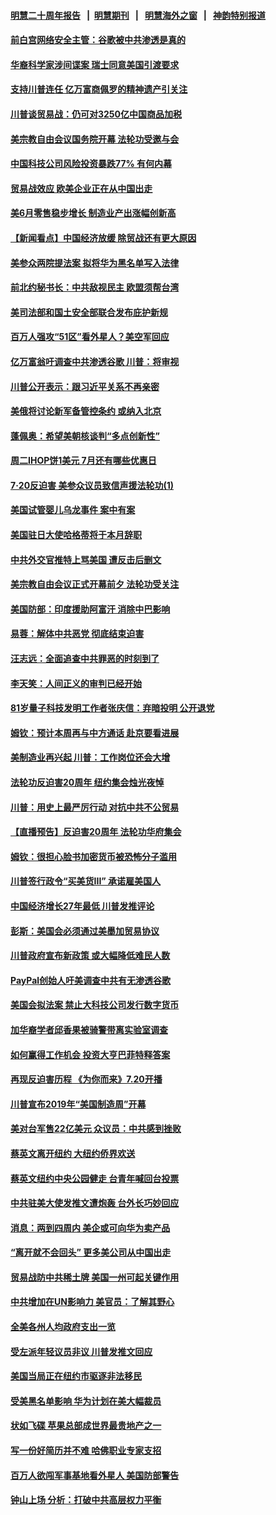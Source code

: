 #### [明慧二十周年报告](https://github.com/gfw-breaker/mh-reports/blob/master/README.md?t=07171737) &nbsp;&nbsp;|&nbsp;&nbsp;[明慧期刊](https://github.com/gfw-breaker/mh-qikan) &nbsp;&nbsp;|&nbsp;&nbsp; [明慧海外之窗](https://github.com/gfw-breaker/mh-news/blob/master/README.md?t=07171737) &nbsp;&nbsp;|&nbsp;&nbsp; [神韵特别报道](https://github.com/gfw-breaker/mh-news/blob/master/shenyun.md?t=07171737) 

#### [前白宫网络安全主管：谷歌被中共渗透是真的](../pages/nsc412/n11390388.md?t=07171737) 

#### [华裔科学家涉间谍案 瑞士同意美国引渡要求](../pages/nsc412/n11389956.md?t=07171737) 

#### [支持川普连任 亿万富商佩罗的精神遗产引关注](../pages/nsc412/n11387101.md?t=07171737) 

#### [川普谈贸易战：仍可对3250亿中国商品加税](../pages/nsc412/n11389051.md?t=07171737) 

#### [美宗教自由会议国务院开幕 法轮功受邀与会](../pages/nsc412/n11388662.md?t=07171737) 

#### [中国科技公司风险投资暴跌77% 有何内幕](../pages/nsc412/n11387891.md?t=07171737) 

#### [贸易战效应 欧美企业正在从中国出走](../pages/nsc412/n11389015.md?t=07171737) 

#### [美6月零售稳步增长 制造业产出涨幅创新高](../pages/nsc412/n11388696.md?t=07171737) 

#### [【新闻看点】中国经济放缓 除贸战还有更大原因](../pages/nsc412/n11388640.md?t=07171737) 

#### [美参众两院提法案 拟将华为黑名单写入法律](../pages/nsc412/n11388762.md?t=07171737) 

#### [前北约秘书长：中共敌视民主 欧盟须帮台湾](../pages/nsc412/n11388719.md?t=07171737) 

#### [美司法部和国土安全部联合发布庇护新规](../pages/nsc412/n11388481.md?t=07171737) 

#### [百万人强攻“51区”看外星人？美空军回应](../pages/nsc412/n11388537.md?t=07171737) 

#### [亿万富翁吁调查中共渗透谷歌 川普：将审视](../pages/nsc412/n11388500.md?t=07171737) 

#### [川普公开表示：跟习近平关系不再亲密](../pages/nsc412/n11388494.md?t=07171737) 

#### [美俄将讨论新军备管控条约 或纳入北京](../pages/nsc412/n11388244.md?t=07171737) 

#### [蓬佩奥：希望美朝核谈判“多点创新性”](../pages/nsc412/n11388277.md?t=07171737) 

#### [周二IHOP饼1美元 7月还有哪些优惠日](../pages/nsc412/n11387943.md?t=07171737) 

#### [7‧20反迫害 美参众议员致信声援法轮功(1)](../pages/nsc412/n11387274.md?t=07171737) 

#### [美国试管婴儿乌龙事件 案中有案](../pages/nsc412/n11387248.md?t=07171737) 

#### [美国驻日大使哈格蒂将于本月辞职](../pages/nsc412/n11387816.md?t=07171737) 

#### [中共外交官推特上骂美国 遭反击后删文](../pages/nsc412/n11387659.md?t=07171737) 

#### [美宗教自由会议正式开幕前夕 法轮功受关注](../pages/nsc412/n11387595.md?t=07171737) 

#### [美国防部：印度援助阿富汗 消除中巴影响](../pages/nsc412/n11387373.md?t=07171737) 

#### [易蓉：解体中共恶党 彻底结束迫害](../pages/nsc412/n11387312.md?t=07171737) 

#### [汪志远：全面追查中共罪恶的时刻到了](../pages/nsc412/n11387320.md?t=07171737) 

#### [李天笑：人间正义的审判已经开始](../pages/nsc412/n11387324.md?t=07171737) 

#### [81岁量子科技发明工作者张庆信：弃暗投明 公开退党](../pages/nsc412/n11387328.md?t=07171737) 

#### [姆钦：预计本周再与中方通话 赴京要看进展](../pages/nsc412/n11386717.md?t=07171737) 

#### [美制造业再兴起  川普：工作岗位还会大增](../pages/nsc412/n11386729.md?t=07171737) 

#### [法轮功反迫害20周年 纽约集会烛光夜悼](../pages/nsc412/n11386940.md?t=07171737) 

#### [川普：用史上最严厉行动 对抗中共不公贸易](../pages/nsc412/n11386674.md?t=07171737) 

#### [【直播预告】反迫害20周年 法轮功华府集会](../pages/nsc412/n11386430.md?t=07171737) 

#### [姆钦：很担心脸书加密货币被恐怖分子滥用](../pages/nsc412/n11386585.md?t=07171737) 

#### [川普签行政令“买美货III” 承诺雇美国人](../pages/nsc412/n11386206.md?t=07171737) 

#### [中国经济增长27年最低 川普发推评论](../pages/nsc412/n11386165.md?t=07171737) 

#### [彭斯：美国会必须通过美墨加贸易协议](../pages/nsc412/n11386039.md?t=07171737) 

#### [川普政府宣布新政策 或大幅降低难民人数](../pages/nsc412/n11386177.md?t=07171737) 

#### [PayPal创始人吁美调查中共有无渗透谷歌](../pages/nsc412/n11386115.md?t=07171737) 

#### [美国会拟法案 禁止大科技公司发行数字货币](../pages/nsc412/n11386003.md?t=07171737) 

#### [加华裔学者邱香果被骑警带离实验室调查](../pages/nsc412/n11386026.md?t=07171737) 

#### [如何赢得工作机会 投资大亨巴菲特释答案](../pages/nsc412/n11385655.md?t=07171737) 

#### [再现反迫害历程 《为你而来》7.20开播](../pages/nsc412/n11384785.md?t=07171737) 

#### [川普宣布2019年“美国制造周”开幕](../pages/nsc412/n11385660.md?t=07171737) 

#### [美对台军售22亿美元 众议员：中共感到挫败](../pages/nsc412/n11385554.md?t=07171737) 

#### [蔡英文离开纽约 大纽约侨界欢送](../pages/nsc412/n11385138.md?t=07171737) 

#### [蔡英文纽约中央公园健走 台青年喊回台投票](../pages/nsc412/n11385123.md?t=07171737) 

#### [中共驻美大使发推文遭炮轰 台外长巧妙回应](../pages/nsc412/n11385319.md?t=07171737) 

#### [消息：两到四周内 美企或可向华为卖产品](../pages/nsc412/n11385041.md?t=07171737) 

#### [“离开就不会回头” 更多美公司从中国出走](../pages/nsc412/n11384915.md?t=07171737) 

#### [贸易战防中共稀土牌 美国一州可起关键作用](../pages/nsc412/n11384715.md?t=07171737) 

#### [中共增加在UN影响力 美官员：了解其野心](../pages/nsc412/n11384695.md?t=07171737) 

#### [全美各州人均政府支出一览](../pages/nsc412/n11384299.md?t=07171737) 

#### [受左派年轻议员非议 川普发推文回应](../pages/nsc412/n11384474.md?t=07171737) 

#### [美国当局正在纽约市驱逐非法移民](../pages/nsc412/n11384296.md?t=07171737) 

#### [受美黑名单影响 华为计划在美大幅裁员](../pages/nsc412/n11384251.md?t=07171737) 

#### [状如飞碟 苹果总部成世界最贵地产之一](../pages/nsc412/n11384093.md?t=07171737) 

#### [写一份好简历并不难 哈佛职业专家支招](../pages/nsc412/n11383800.md?t=07171737) 

#### [百万人欲闯军事基地看外星人 美国防部警告](../pages/nsc412/n11383867.md?t=07171737) 

#### [钟山上场 分析：打破中共高层权力平衡](../pages/nsc412/n11383523.md?t=07171737) 

